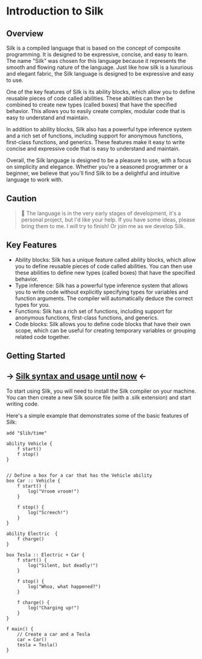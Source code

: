# Introduction to Silk

## Overview

Silk is a compiled language that is based on the concept of composite programming. It is designed to be expressive, concise, and easy to learn. The name "Silk" was chosen for this language because it represents the smooth and flowing nature of the language. Just like how silk is a luxurious and elegant fabric, the Silk language is designed to be expressive and easy to use.

One of the key features of Silk is its ability blocks, which allow you to define reusable pieces of code called abilities. These abilities can then be combined to create new types (called boxes) that have the specified behavior. This allows you to easily create complex, modular code that is easy to understand and maintain.

In addition to ability blocks, Silk also has a powerful type inference system and a rich set of functions, including support for anonymous functions, first-class functions, and generics. These features make it easy to write concise and expressive code that is easy to understand and maintain.

Overall, the Silk language is designed to be a pleasure to use, with a focus on simplicity and elegance. Whether you're a seasoned programmer or a beginner, we believe that you'll find Silk to be a delightful and intuitive language to work with.

## Caution

> 📕 The language is in the very early stages of development, it's a personal project, but I'd like your help. If you have some ideas, please bring them to me. I will try to finish! Or join me as we develop Silk.

## Key Features

- Ability blocks: Silk has a unique feature called ability blocks, which allow you to define reusable pieces of code called abilities. You can then use these abilities to define new types (called boxes) that have the specified behavior.
- Type inference: Silk has a powerful type inference system that allows you to write code without explicitly specifying types for variables and function arguments. The compiler will automatically deduce the correct types for you.
- Functions: Silk has a rich set of functions, including support for anonymous functions, first-class functions, and generics.
- Code blocks: Silk allows you to define code blocks that have their own scope, which can be useful for creating temporary variables or grouping related code together.

## Getting Started
## -> [Silk syntax and usage until now](detail_imaginary.md) <-

To start using Silk, you will need to install the Silk compiler on your machine. You can then create a new Silk source file (with a .silk extension) and start writing code.

Here's a simple example that demonstrates some of the basic features of Silk:

```silk
add "$lib/time"

ability Vehicle {
    f start() 
    f stop() 
}


// Define a box for a car that has the Vehicle ability
box Car :: Vehicle {
    f start() {
        log("Vroom vroom!")
    }

    f stop() {
        log("Screech!")
    }
}

ability Electric  {
    f charge()
}

box Tesla :: Electric + Car {
    f start() {
        log("Silent, but deadly!")
    }

    f stop() {
        log("Whoa, what happened?")
    }

    f charge() {
        log("Charging up!")
    }
}

f main() {
    // Create a car and a Tesla
    car = Car()
    tesla = Tesla()
}
```
